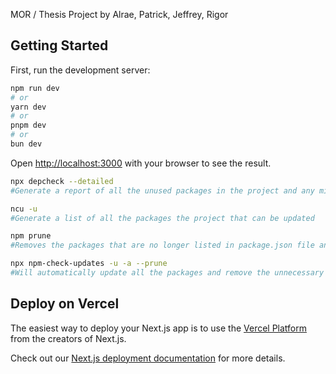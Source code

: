 MOR / Thesis Project by Alrae, Patrick, Jeffrey, Rigor

## Getting Started

First, run the development server:

```bash
npm run dev
# or
yarn dev
# or
pnpm dev
# or
bun dev
```

Open [http://localhost:3000](http://localhost:3000) with your browser to see the result.

```bash
npx depcheck --detailed
#Generate a report of all the unused packages in the project and any missing dependencies

ncu -u
#Generate a list of all the packages the project that can be updated

npm prune
#Removes the packages that are no longer listed in package.json file and are not in use.

npx npm-check-updates -u -a --prune
#Will automatically update all the packages and remove the unnecessary packages.
```

## Deploy on Vercel

The easiest way to deploy your Next.js app is to use the [Vercel Platform](https://vercel.com/new?utm_medium=default-template&filter=next.js&utm_source=create-next-app&utm_campaign=create-next-app-readme) from the creators of Next.js.

Check out our [Next.js deployment documentation](https://nextjs.org/docs/deployment) for more details.
